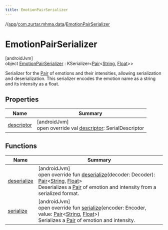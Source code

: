 ```yaml
---
title: EmotionPairSerializer
---
```

//[app](../../../index.html)/[com.zurtar.mhma.data](../index.html)/[EmotionPairSerializer](index.html)



# EmotionPairSerializer



[androidJvm]\
object [EmotionPairSerializer](index.html) : KSerializer&lt;[Pair](https://kotlinlang.org/api/core/kotlin-stdlib/kotlin/-pair/index.html)&lt;[String](https://kotlinlang.org/api/core/kotlin-stdlib/kotlin/-string/index.html), [Float](https://kotlinlang.org/api/core/kotlin-stdlib/kotlin/-float/index.html)&gt;&gt; 

Serializer for the [Pair](https://kotlinlang.org/api/core/kotlin-stdlib/kotlin/-pair/index.html) of emotions and their intensities, allowing serialization and deserialization. This serializer encodes the emotion name as a string and its intensity as a float.



## Properties


| Name | Summary |
|---|---|
| [descriptor](descriptor.html) | [androidJvm]<br>open override val [descriptor](descriptor.html): SerialDescriptor |


## Functions


| Name | Summary |
|---|---|
| [deserialize](deserialize.html) | [androidJvm]<br>open override fun [deserialize](deserialize.html)(decoder: Decoder): [Pair](https://kotlinlang.org/api/core/kotlin-stdlib/kotlin/-pair/index.html)&lt;[String](https://kotlinlang.org/api/core/kotlin-stdlib/kotlin/-string/index.html), [Float](https://kotlinlang.org/api/core/kotlin-stdlib/kotlin/-float/index.html)&gt;<br>Deserializes a [Pair](https://kotlinlang.org/api/core/kotlin-stdlib/kotlin/-pair/index.html) of emotion and intensity from a serialized format. |
| [serialize](serialize.html) | [androidJvm]<br>open override fun [serialize](serialize.html)(encoder: Encoder, value: [Pair](https://kotlinlang.org/api/core/kotlin-stdlib/kotlin/-pair/index.html)&lt;[String](https://kotlinlang.org/api/core/kotlin-stdlib/kotlin/-string/index.html), [Float](https://kotlinlang.org/api/core/kotlin-stdlib/kotlin/-float/index.html)&gt;)<br>Serializes a [Pair](https://kotlinlang.org/api/core/kotlin-stdlib/kotlin/-pair/index.html) of emotion and intensity. |
